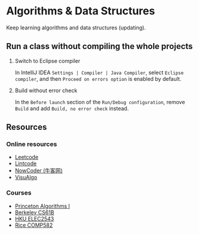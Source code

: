 # Algorithms & Data Structures

Keep learning algorithms and data structures (updating).

## Run a class without compiling the whole projects

1. Switch to Eclipse compiler

    In IntelliJ IDEA `Settings | Compiler | Java Compiler`, select `Eclipse compiler`, and then `Proceed on errors option` is enabled by default.

2. Build without error check

    In the `Before launch` section of the `Run/Debug configuration`, remove `Build` and add `Build, no error check` instead.

## Resources
### Online resources
* [Leetcode](https://www.leetcode.com/)
* [Lintcode](https://www.lintcode.com/)
* [NowCoder (牛客网)](https://www.nowcoder.com/)
* [VisuAlgo](https://visualgo.net/en)
### Courses
* [Princeton Algorithms I](https://www.coursera.org/learn/algorithms-part1)
* [Berkeley CS61B](http://datastructur.es/sp17/)
* [HKU ELEC2543](https://learning.hku.hk/catalog/course/elec2543/)
* [Rice COMP582](https://courses.rice.edu/courses/!SWKSCAT.cat?p_action=COURSE&p_term=202010&p_crn=11204)
